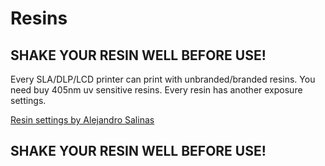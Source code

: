 # Resins

## SHAKE YOUR RESIN WELL BEFORE USE!

Every SLA/DLP/LCD printer can print with unbranded/branded resins. You need buy 405nm uv sensitive resins. Every resin has another exposure settings.

<a href="https://docs.google.com/spreadsheets/d/16ySR-7JTph7sbwI2E4mBBUs2DR2YmuxoActwGzV8YRo/">Resin settings by Alejandro Salinas</a>

## SHAKE YOUR RESIN WELL BEFORE USE!
